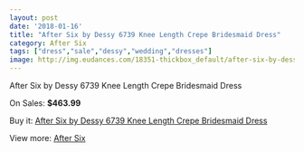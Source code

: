 ```yaml
---
layout: post
date: '2018-01-16'
title: "After Six by Dessy 6739 Knee Length Crepe Bridesmaid Dress"
category: After Six
tags: ["dress","sale","dessy","wedding","dresses"]
image: http://img.eudances.com/18351-thickbox_default/after-six-by-dessy-6739-knee-length-crepe-bridesmaid-dress.jpg
---
```

After Six by Dessy 6739 Knee Length Crepe Bridesmaid Dress

On Sales: **$463.99**
<a href="https://www.eudances.com/en/after-six/5397-after-six-by-dessy-6739-knee-length-crepe-bridesmaid-dress.html"><amp-img layout="responsive" width="600" height="600" src="//img.eudances.com/18351-thickbox_default/after-six-by-dessy-6739-knee-length-crepe-bridesmaid-dress.jpg" alt="After Six by Dessy 6739 Knee Length Crepe Bridesmaid Dress 0" /></a>

Buy it: [After Six by Dessy 6739 Knee Length Crepe Bridesmaid Dress](https://www.eudances.com/en/after-six/5397-after-six-by-dessy-6739-knee-length-crepe-bridesmaid-dress.html "After Six by Dessy 6739 Knee Length Crepe Bridesmaid Dress")

View more: [After Six](https://www.eudances.com/en/50-after-six "After Six")